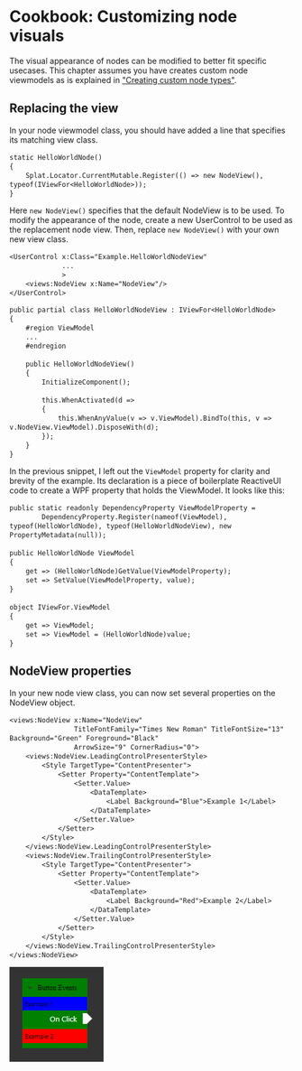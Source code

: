 # Cookbook: Customizing node visuals

The visual appearance of nodes can be modified to better fit specific usecases.
This chapter assumes you have creates custom node viewmodels as is explained in ["Creating custom node types"](custom_nodes).

## Replacing the view

In your node viewmodel class, you should have added a line that specifies its matching view class.

```
static HelloWorldNode()
{
    Splat.Locator.CurrentMutable.Register(() => new NodeView(), typeof(IViewFor<HelloWorldNode>));
}
```

Here `new NodeView()` specifies that the default NodeView is to be used.
To modify the appearance of the node, create a new UserControl to be used as the replacement node view.
Then, replace `new NodeView()` with your own new view class.

```
<UserControl x:Class="Example.HelloWorldNodeView"
             ...
             >
    <views:NodeView x:Name="NodeView"/>
</UserControl>
```

```
public partial class HelloWorldNodeView : IViewFor<HelloWorldNode>
{
    #region ViewModel
    ...
    #endregion

    public HelloWorldNodeView()
    {
        InitializeComponent();

        this.WhenActivated(d =>
        {
            this.WhenAnyValue(v => v.ViewModel).BindTo(this, v => v.NodeView.ViewModel).DisposeWith(d);
        });
    }
}
```

In the previous snippet, I left out the `ViewModel` property for clarity and brevity of the example. Its declaration is a piece of boilerplate ReactiveUI code to create a WPF property that holds the ViewModel. It looks like this:

```
public static readonly DependencyProperty ViewModelProperty = 
        DependencyProperty.Register(nameof(ViewModel), typeof(HelloWorldNode), typeof(HelloWorldNodeView), new PropertyMetadata(null));
        
public HelloWorldNode ViewModel
{
    get => (HelloWorldNode)GetValue(ViewModelProperty);
    set => SetValue(ViewModelProperty, value);
}

object IViewFor.ViewModel
{
    get => ViewModel;
    set => ViewModel = (HelloWorldNode)value;
}
```

## NodeView properties

In your new node view class, you can now set several properties on the NodeView object.

```
<views:NodeView x:Name="NodeView"
                TitleFontFamily="Times New Roman" TitleFontSize="13" Background="Green" Foreground="Black"
                ArrowSize="9" CornerRadius="0">
    <views:NodeView.LeadingControlPresenterStyle>
        <Style TargetType="ContentPresenter">
            <Setter Property="ContentTemplate">
                <Setter.Value>
                    <DataTemplate>
                        <Label Background="Blue">Example 1</Label>
                    </DataTemplate>
                </Setter.Value>
            </Setter>
        </Style>
    </views:NodeView.LeadingControlPresenterStyle>
    <views:NodeView.TrailingControlPresenterStyle>
        <Style TargetType="ContentPresenter">
            <Setter Property="ContentTemplate">
                <Setter.Value>
                    <DataTemplate>
                        <Label Background="Red">Example 2</Label>
                    </DataTemplate>
                </Setter.Value>
            </Setter>
        </Style>
    </views:NodeView.TrailingControlPresenterStyle>
</views:NodeView>
```

![](img/node_visuals/node_visuals.png)
